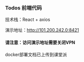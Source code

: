 ### Todos 前端代码

技术栈：React + axios

演示地址：http://101.200.242.0:8421

#### 请注意：访问演示地址需要关闭VPN

docker部署文档已上传到课堂派
